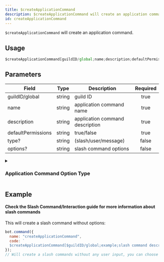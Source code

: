```yaml
---
title: $createApplicationCommand 
description: $createApplicationCommand will create an application command.
id: createApplicationCommand
---
```


`$createApplicationCommand` will create an application command.

## Usage

```js
$createApplicationCommand[guildID/global;name;description;defaultPermission;type?;options?]
```


## Parameters 


| Field              | Type    | Description                     | Required |
| ------------------ | ------- | ------------------------------- |:--------:|
| guildID/global     | string  | guild ID                        |    true   |
| name               | string  | application command name        |    true   |
| description        | string  | application command description |    true   |
| defaultPermissions | string  | true/false                      |    true   |
| type?              | string  | (slash/user/message)            |    false    |
| options?           | string  | slash command options           |    false    |

<details>
  <summary><h3> Application Command Option Type </h3></summary>
  
| NAME              | ID  | NOTE                                                                                         |
| ----------------- | --- | -------------------------------------------------------------------------------------------- |
| SUB_COMMAND       | 1   |                                                                                              |
| SUB_COMMAND_GROUP | 2   |                                                                                              |
| STRING            | 3   |                                                                                              |
| INTEGER           | 4   | Any Integer between -2^53 and 2^53                                                           |
| BOOLEAN           | 5   |                                                                                              |
| USER              | 6   |                                                                                              |
| CHANNEL           | 7   | Includes all channel types + categories                                                      |
| ROLE              | 8   |                                                                                              |
| MENTIONABLE       | 9   | Includes users and roles                                                                     |
| NUMBER            | 10  | Any double between -2^53 and 2^53                                                            |
| ATTACHMENT        | 11  | [attachment](https://discord.com/developers/docs/resources/channel#attachment-object) object |
  
  #### You can find more information in the [official documention of Discord's API](https://discord.com/developers/docs/interactions/application-commands#application-command-object-application-command-option-type).
  
</details>

## Example
#### Check the Slash Command/Interaction guide for more information about slash commands
This will create a slash command without options:

```js
bot.command({
  name: "createApplicationCommand",
  code: `
  $createApplicationCommand[$guildID/global;example;slash command description!;true;slash]`
});
// Will create a slash commands without any user input, you can choose between global/$guildID to create a command globally or only for a specific guild.
```
